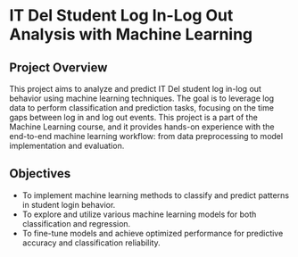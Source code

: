 # IT Del Student Log In-Log Out Analysis with Machine Learning

## Project Overview
This project aims to analyze and predict IT Del student log in-log out behavior using machine learning techniques. The goal is to leverage log data to perform classification and prediction tasks, focusing on the time gaps between log in and log out events. This project is a part of the Machine Learning course, and it provides hands-on experience with the end-to-end machine learning workflow: from data preprocessing to model implementation and evaluation.

## Objectives
- To implement machine learning methods to classify and predict patterns in student login behavior.
- To explore and utilize various machine learning models for both classification and regression.
- To fine-tune models and achieve optimized performance for predictive accuracy and classification reliability.
